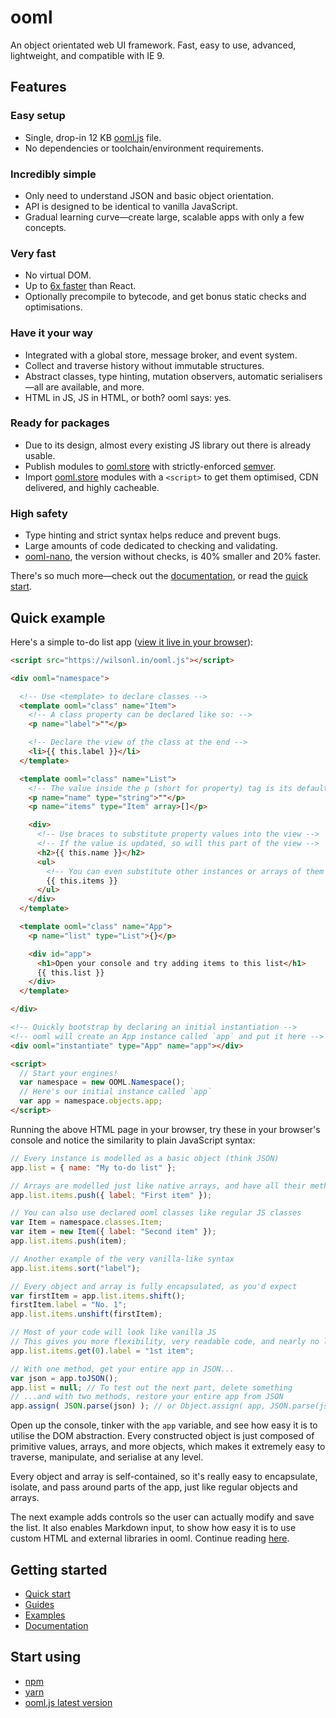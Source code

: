 # ooml
An object orientated web UI framework. Fast, easy to use, advanced, lightweight, and compatible with IE 9.

## Features

### Easy setup
- Single, drop-in 12 KB [ooml.js](https://wilsonl.in/ooml.js) file.
- No dependencies or toolchain/environment requirements.

### Incredibly simple
- Only need to understand JSON and basic object orientation.
- API is designed to be identical to vanilla JavaScript.
- Gradual learning curve&mdash;create large, scalable apps with only a few concepts.

### Very fast
- No virtual DOM.
- Up to [6x faster](https://wilsonl.in/ooml/comparisons/react/) than React.
- Optionally precompile to bytecode, and get bonus static checks and optimisations.

### Have it your way
- Integrated with a global store, message broker, and event system.
- Collect and traverse history without immutable structures.
- Abstract classes, type hinting, mutation observers, automatic serialisers&mdash;all are available, and more.
- HTML in JS, JS in HTML, or both? ooml says: yes.

### Ready for packages
- Due to its design, almost every existing JS library out there is already usable.
- Publish modules to [ooml.store](https://ooml.store) with strictly-enforced [semver](#https://semver.org).
- Import [ooml.store](https://ooml.store) modules with a `<script>` to get them optimised, CDN delivered, and highly cacheable.

### High safety
- Type hinting and strict syntax helps reduce and prevent bugs.
- Large amounts of code dedicated to checking and validating.
- [ooml-nano](https://wilsonl.in/ooml-nano/), the version without checks, is 40% smaller and 20% faster.

There's so much more&mdash;check out the [documentation](https://wilsonl.in/docs/ooml/), or read the [quick start](https://wilsonl.in/ooml/quick-start/).

## Quick example

Here's a simple to-do list app ([view it live in your browser](https://wilsonl.in/ooml/examples/to-do-list-1/code.html)):

```html
<script src="https://wilsonl.in/ooml.js"></script>

<div ooml="namespace">

  <!-- Use <template> to declare classes -->
  <template ooml="class" name="Item">
    <!-- A class property can be declared like so: -->
    <p name="label">""</p>

    <!-- Declare the view of the class at the end -->
    <li>{{ this.label }}</li>
  </template>

  <template ooml="class" name="List">
    <!-- The value inside the p (short for property) tag is its default value -->
    <p name="name" type="string">""</p>
    <p name="items" type="Item" array>[]</p>

    <div>
      <!-- Use braces to substitute property values into the view -->
      <!-- If the value is updated, so will this part of the view -->
      <h2>{{ this.name }}</h2>
      <ul>
        <!-- You can even substitute other instances or arrays of them -->
        {{ this.items }}
      </ul>
    </div>
  </template>

  <template ooml="class" name="App">
    <p name="list" type="List">{}</p>

    <div id="app">
      <h1>Open your console and try adding items to this list</h1>
      {{ this.list }}
    </div>
  </template>

</div>

<!-- Quickly bootstrap by declaring an initial instantiation -->
<!-- ooml will create an App instance called `app` and put it here -->
<div ooml="instantiate" type="App" name="app"></div>

<script>
  // Start your engines!
  var namespace = new OOML.Namespace();
  // Here's our initial instance called `app`
  var app = namespace.objects.app;
</script>
```

Running the above HTML page in your browser, try these in your browser's console
and notice the similarity to plain JavaScript syntax:

```javascript
// Every instance is modelled as a basic object (think JSON)
app.list = { name: "My to-do list" };

// Arrays are modelled just like native arrays, and have all their methods
app.list.items.push({ label: "First item" });

// You can also use declared ooml classes like regular JS classes
var Item = namespace.classes.Item;
var item = new Item({ label: "Second item" });
app.list.items.push(item);

// Another example of the very vanilla-like syntax
app.list.items.sort("label");

// Every object and array is fully encapsulated, as you'd expect
var firstItem = app.list.items.shift();
firstItem.label = "No. 1";
app.list.items.unshift(firstItem);

// Most of your code will look like vanilla JS
// This gives you more flexibility, very readable code, and nearly no learning curve
app.list.items.get(0).label = "1st item";

// With one method, get your entire app in JSON...
var json = app.toJSON();
app.list = null; // To test out the next part, delete something
// ...and with two methods, restore your entire app from JSON
app.assign( JSON.parse(json) ); // or Object.assign( app, JSON.parse(json) )
```

Open up the console, tinker with the `app` variable, and see how easy it is to utilise the DOM abstraction. Every constructed object is just composed of primitive values, arrays, and more objects, which makes it extremely easy to traverse, manipulate, and serialise at any level.

Every object and array is self-contained, so it's really easy to encapsulate, isolate, and pass around parts of the app, just like regular objects and arrays.

The next example adds controls so the user can actually modify and save the list. It also enables Markdown input, to show how easy it is to use custom HTML and external libraries in ooml. Continue reading [here](https://wilsonl.in/ooml/examples/to-do-list-2/).

## Getting started

- [Quick start](https://wilsonl.in/ooml/quick-start/)
- [Guides](https://wilsonl.in/ooml/guides/)
- [Examples](https://wilsonl.in/ooml/examples/)
- [Documentation](https://wilsonl.in/docs/ooml/)

## Start using

- [npm](https://www.npmjs.com/package/ooml)
- [yarn](https://yarn.fyi/ooml)
- [ooml.js latest version](https://wilsonl.in/ooml.js)
